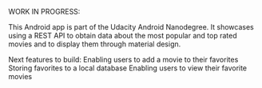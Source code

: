 WORK IN PROGRESS:

This Android app is part of the Udacity Android Nanodegree.
It showcases using a REST API to obtain data about the most popular and top rated movies
and to display them through material design.

Next features to build:
    Enabling users to add a movie to their favorites
    Storing favorites to a local database
    Enabling users to view their favorite movies


